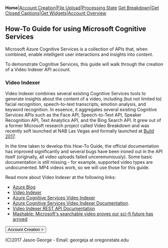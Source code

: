 **Home**|[Account Creation](https://jaegermeiste.github.io/VideoIndexerHowToGuide/AccountCreation)|[File Upload](https://jaegermeiste.github.io/VideoIndexerHowToGuide/FileUpload)|[Processing State](https://jaegermeiste.github.io/VideoIndexerHowToGuide/ProcessingState)
[Get Breakdown](https://jaegermeiste.github.io/VideoIndexerHowToGuide/GetBreakdown)|[Get Closed Captions](https://jaegermeiste.github.io/VideoIndexerHowToGuide/GetWebVTT)|[Get Widgets](https://jaegermeiste.github.io/VideoIndexerHowToGuide/GetWidgets)|[Account Overview](https://jaegermeiste.github.io/VideoIndexerHowToGuide/AccountOverview)

## How-To Guide for using Microsoft Cognitive Services

Microsoft Azure Cognitive Services is a collection of APIs that, when combined, enable intelligent user interactions and insights into content.

To demonstrate Cognitive Services, this guide will walk through the creation of a Video Indexer API account.

### Video Indexer

Video Indexer combines several existing Cognitive Services tools to generate insights about the content of a video, including (but not limited to) facial recognition, speech-to-text transcripts, emotion analysis, and keyword recognition. In essence, it aggregates several existing Cognitive Services APIs such as the Face API, Speech-to-Text API, Speaker Recognition API, Text Analytics API, and the Bing Search API. It grew out of a former Microsoft research project called Video Breakdown and was recently soft launched at NAB Las Vegas and formally launched at [Build 2017](https://blogs.msdn.microsoft.com/bluesky/2017/05/11/build-2017-cognitive-services-update-en/).

In the time taken to develop this How-To Guide, the official documentation has improved significantly and several bugs have been ironed out in the API itself (originally, all video uploads failed unceremoniously). Some basic documentation is still missing - for example, supported video types are undocumented. MP4 videos work, so we will use those for this guide.

Read more about Video Indexer at the following links:
- [Azure Blog](https://azure.microsoft.com/en-us/blog/introducing-video-indexer-a-cloud-service-to-unlock-insights-from-your-videos/)
- [Video Indexer](https://vi.microsoft.com/)
- [Azure Cognitive Services Video Indexer](https://azure.microsoft.com/en-us/services/cognitive-services/video-indexer/)
- [Azure Cognitive Services Video Indexer Documentation](https://docs.microsoft.com/en-us/azure/cognitive-services/video-indexer/video-indexer-overview).
- [Video Indexer REST API Documentation](https://videobreakdown.portal.azure-api.net/docs/services/582074fb0dc56116504aed75/operations/5857caeb0dc5610f9ce979e4)
- [Mashable: Microsoft's searchable video proves our sci-fi future has arrived](http://mashable.com/2017/05/10/microsoft-video-indexer/)

<form action="https://jaegermeiste.github.io/VideoIndexerHowToGuide/AccountCreation">
    <input type="submit" value="Account Creation >" />
</form>

(C)2017 Jason George - Email: georgeja at oregonstate.edu
